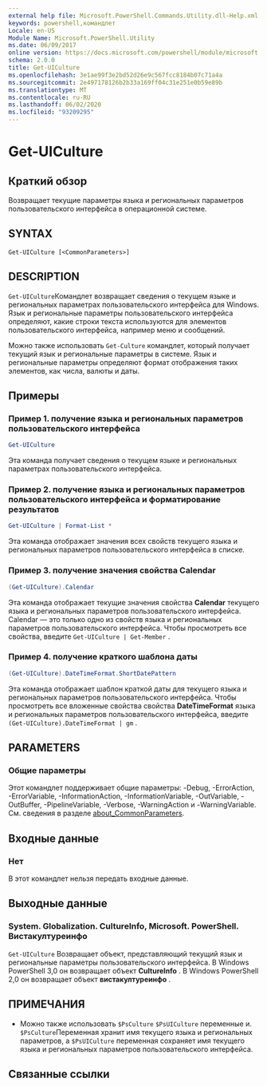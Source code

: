 ```yaml
---
external help file: Microsoft.PowerShell.Commands.Utility.dll-Help.xml
keywords: powershell,командлет
Locale: en-US
Module Name: Microsoft.PowerShell.Utility
ms.date: 06/09/2017
online version: https://docs.microsoft.com/powershell/module/microsoft.powershell.utility/get-uiculture?view=powershell-7.1&WT.mc_id=ps-gethelp
schema: 2.0.0
title: Get-UICulture
ms.openlocfilehash: 3e1ae99f3e2bd52d26e9c567fcc8184b07c71a4a
ms.sourcegitcommit: 2e497178126b2b33a169ff04c31e251e0b59e89b
ms.translationtype: MT
ms.contentlocale: ru-RU
ms.lasthandoff: 06/02/2020
ms.locfileid: "93209295"
---
```

# Get-UICulture

## Краткий обзор
Возвращает текущие параметры языка и региональных параметров пользовательского интерфейса в операционной системе.

## SYNTAX

```
Get-UICulture [<CommonParameters>]
```

## DESCRIPTION

`Get-UICulture`Командлет возвращает сведения о текущем языке и региональных параметрах пользовательского интерфейса для Windows.
Язык и региональные параметры пользовательского интерфейса определяют, какие строки текста используются для элементов пользовательского интерфейса, например меню и сообщений.

Можно также использовать `Get-Culture` командлет, который получает текущий язык и региональные параметры в системе.
Язык и региональные параметры определяют формат отображения таких элементов, как числа, валюты и даты.

## Примеры

### Пример 1. получение языка и региональных параметров пользовательского интерфейса

```powershell
Get-UICulture
```

Эта команда получает сведения о текущем языке и региональных параметрах пользовательского интерфейса.

### Пример 2. получение языка и региональных параметров пользовательского интерфейса и форматирование результатов

```powershell
Get-UICulture | Format-List *
```

Эта команда отображает значения всех свойств текущего языка и региональных параметров пользовательского интерфейса в списке.

### Пример 3. получение значения свойства Calendar

```powershell
(Get-UICulture).Calendar
```

Эта команда отображает текущие значения свойства **Calendar** текущего языка и региональных параметров пользовательского интерфейса.
Calendar — это только одно из свойств языка и региональных параметров пользовательского интерфейса.
Чтобы просмотреть все свойства, введите `Get-UICulture | Get-Member` .

### Пример 4. получение краткого шаблона даты

```powershell
(Get-UICulture).DateTimeFormat.ShortDatePattern
```

Эта команда отображает шаблон краткой даты для текущего языка и региональных параметров пользовательского интерфейса.
Чтобы просмотреть все вложенные свойства свойства **DateTimeFormat** языка и региональных параметров пользовательского интерфейса, введите `(Get-UICulture).DateTimeFormat | gm` .

## PARAMETERS

### Общие параметры

Этот командлет поддерживает общие параметры: -Debug, -ErrorAction, -ErrorVariable, -InformationAction, -InformationVariable, -OutVariable, -OutBuffer, -PipelineVariable, -Verbose, -WarningAction и -WarningVariable. См. сведения в разделе [about_CommonParameters](../Microsoft.PowerShell.Core/About/about_CommonParameters.md).

## Входные данные

### Нет

В этот командлет нельзя передать входные данные.

## Выходные данные

### System. Globalization. CultureInfo, Microsoft. PowerShell. Вистакултуреинфо

`Get-UICulture` Возвращает объект, представляющий текущий язык и региональные параметры пользовательского интерфейса.
В Windows PowerShell 3,0 он возвращает объект **CultureInfo** .
В Windows PowerShell 2,0 он возвращает объект **вистакултуреинфо** .

## ПРИМЕЧАНИЯ

- Можно также использовать `$PsCulture` `$PsUICulture` переменные и. `$PsCulture`Переменная хранит имя текущего языка и региональных параметров, а `$PsUICulture` переменная сохраняет имя текущего языка и региональных параметров пользовательского интерфейса.

## Связанные ссылки

